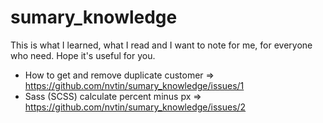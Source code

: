# sumary_knowledge
This is what I learned, what I read and I want to note for me, for everyone who need.
Hope it's useful for you.

- How to get and remove duplicate customer => https://github.com/nvtin/sumary_knowledge/issues/1
- Sass (SCSS) calculate percent minus px => https://github.com/nvtin/sumary_knowledge/issues/2
